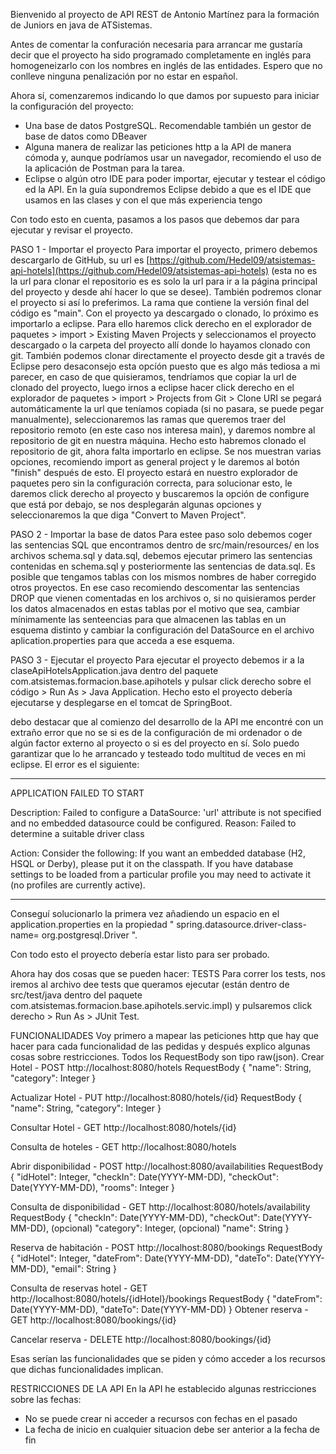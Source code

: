Bienvenido al proyecto de API REST de Antonio Martínez para la formación de Juniors en java de ATSistemas.

Antes de comentar la confuración necesaria para arrancar me gustaría decir que el proyecto ha sido programado completamente
en inglés para homogeneizarlo con los nombres en inglés de las entidades. Espero que no conlleve ninguna penalización por no estar en español.

Ahora sí, comenzaremos indicando lo que damos por supuesto para iniciar la configuración del proyecto:
 - Una base de datos PostgreSQL. Recomendable también un gestor de base de datos como DBeaver
 - Alguna manera de realizar las peticiones http a la API de manera cómoda y, aunque podríamos usar un navegador, recomiendo el uso de la aplicación
 de Postman para la tarea.
 - Eclipse o algún otro IDE para poder importar, ejecutar y testear el código ed la API. En la guía supondremos Eclipse debido a que es el IDE que
 usamos en las clases y con el que más experiencia tengo
 
 Con todo esto en cuenta, pasamos a los pasos que debemos dar para ejecutar y revisar el proyecto.
 
 PASO 1 - Importar el proyecto
 Para importar el proyecto, primero debemos descargarlo de GitHub, su url es [https://github.com/Hedel09/atsistemas-api-hotels](https://github.com/Hedel09/atsistemas-api-hotels) (esta no es la url para clonar el repositorio es es solo la url para ir a la página principal del proyecto y desde ahí hacer lo que se desee). También podremos clonar el proyecto si así lo preferimos. La rama que contiene la versión final del código es "main".
 Con el proyecto ya descargado o clonado, lo próximo es importarlo a eclipse. Para ello haremos click derecho en el explorador de paquetes > import > Existing Maven Projects y seleccionamos el proyecto descargado o la carpeta del proyecto allí donde lo hayamos clonado con git.
 También podemos clonar directamente el proyecto desde git a través de Eclipse pero desaconsejo esta opcíón puesto que es algo más tediosa a mi parecer, en caso de que quisieramos, tendríamos que copiar la url de clonado del proyecto, luego irnos a eclipse hacer click derecho en el explorador de paquetes > import > Projects from Git > Clone URI se pegará automáticamente la url que teníamos copiada (si no pasara, se puede pegar manualmente), seleccionaremos las ramas que queremos traer del repositorio remoto (en este caso nos interesa main), y daremos nombre al repositorio de git en nuestra máquina. Hecho esto habremos clonado el repositorio de git, ahora falta importarlo en eclipse. Se nos muestran varias opciones, recomiendo import as general project y le daremos al botón "finish" después de esto. El proyecto estará en nuestro explorador de paquetes pero sin la configuración correcta, para solucionar esto, le daremos click derecho al proyecto y buscaremos la opción de configure que está por debajo, se nos desplegarán algunas opciones y seleccionaremos la que diga "Convert to Maven Project".
 
PASO 2 - Importar la base de datos
Para estee paso solo debemos coger las sentencias SQL que encontramos dentro de src/main/resources/ en los archivos schema.sql y data.sql, debemos ejecutar primero las sentencias contenidas en schema.sql y posteriormente las sentencias de data.sql. 
Es posible que tengamos tablas con los mismos nombres de haber corregido otros proyectos. En ese caso recomiendo descomentar las sentencias DROP que vienen comentadas en los archivos o, si no quisieramos perder los datos almacenados en estas tablas por el motivo que sea, cambiar mínimamente las senteencias para que almacenen las tablas en un esquema distinto y cambiar la configuración del DataSource en el archivo aplication.properties para que acceda a ese esquema.

PASO 3 - Ejecutar el proyecto
Para ejecutar el proyecto debemos ir a la claseApiHotelsApplication.java dentro del paquete com.atsistemas.formacion.base.apihotels y pulsar click derecho sobre el código > Run As > Java Application. Hecho esto el proyecto debería ejecutarse y desplegarse en el tomcat de SpringBoot.

debo destacar que al comienzo del desarrollo de la API me encontré con un extraño error que no se si es de la configuración de mi ordenador o de algún factor externo al proyecto o si es del proyecto en sí. Solo puedo garantizar que lo he arrancado y testeado todo multitud de veces en mi eclipse.
 El error es el siguiente:
 ***************************
APPLICATION FAILED TO START

Description:
Failed to configure a DataSource: 'url' attribute is not specified and no embedded datasource could be configured.
Reason: Failed to determine a suitable driver class

Action:
Consider the following:
	If you want an embedded database (H2, HSQL or Derby), please put it on the classpath.
	If you have database settings to be loaded from a particular profile you may need to activate it (no profiles are currently active).
 ***************************
 Conseguí solucionarlo la primera vez añadiendo un espacio en el application.properties en la propiedad " spring.datasource.driver-class-name= org.postgresql.Driver ".


Con todo esto el proyecto debería estar listo para ser probado.

Ahora hay dos cosas que se pueden hacer:
TESTS
Para correr los tests, nos iremos al archivo dee tests que queramos ejecutar (están dentro de src/test/java dentro del paquete com.atsistemas.formacion.base.apihotels.servic.impl) y pulsaremos click derecho > Run As > JUnit Test.

FUNCIONALIDADES
Voy primero a mapear las peticiones http que hay que hacer para cada funcionalidad de las pedidas y después explico algunas cosas sobre restricciones.
 Todos los RequestBody son tipo raw(json).
 Crear Hotel - POST http://localhost:8080/hotels 
 RequestBody
 {
    "name": String,
    "category": Integer
 }
 
 Actualizar Hotel - PUT http://localhost:8080/hotels/{id}
 RequestBody
 {
    "name": String,
    "category": Integer
}

 Consultar Hotel - GET http://localhost:8080/hotels/{id}
 
 Consulta de hoteles - GET http://localhost:8080/hotels 
 
 Abrir disponibilidad - POST http://localhost:8080/availabilities
 RequestBody
 {
    "idHotel": Integer,
    "checkIn": Date(YYYY-MM-DD),
    "checkOut": Date(YYYY-MM-DD),
    "rooms": Integer
}

 Consulta de disponibilidad - GET http://localhost:8080/hotels/availability
 RequestBody
 {
    "checkIn": Date(YYYY-MM-DD),
    "checkOut": Date(YYYY-MM-DD),
    (opcional) "category": Integer,
    (opcional) "name": String
}

 Reserva de habitación - POST http://localhost:8080/bookings
 RequestBody
 {
    "idHotel": Integer,
    "dateFrom": Date(YYYY-MM-DD),
    "dateTo": Date(YYYY-MM-DD),
    "email": String
}

 Consulta de reservas hotel - GET http://localhost:8080/hotels/{idHotel}/bookings
 RequestBody
 {
    "dateFrom": Date(YYYY-MM-DD),
    "dateTo": Date(YYYY-MM-DD)
}
 Obtener reserva - GET http://localhost:8080/bookings/{id}
 
 Cancelar reserva - DELETE http://localhost:8080/bookings/{id}
 
 Esas serían las funcionalidades que se piden y cómo acceder a los recursos que dichas funcionalidades implican.
 
 RESTRICCIONES DE LA API
 En la API he establecido algunas restricciones sobre las fechas: 
  - No se puede crear ni acceder a recursos con fechas en el pasado
  - La fecha de inicio en cualquier situacion debe ser anterior a la fecha de fin
